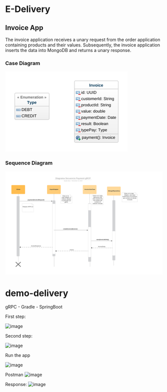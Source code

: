 # E-Delivery

## Invoice App

The invoice application receives a unary request from the order application containing products and their values. Subsequently, the invoice application inserts the data into MongoDB and returns a unary response.

### Case Diagram

![plot](./images/Invoice.png)

### Sequence Diagram

![plot](./images/SequenceDiagram.png)

# demo-delivery
gRPC - Gradle - SpringBoot

First step: 

![image](https://github.com/leontrigu/demo-delivery/assets/87501111/18276c82-3ac8-48e5-ba10-af605d05c161)

Second step:

![image](https://github.com/leontrigu/demo-delivery/assets/87501111/18d1e7b6-b018-4a95-95e6-1ef20a1c7c07)

Run the app

![image](https://github.com/leontrigu/demo-delivery/assets/87501111/9facb8ae-651a-4c0b-8fb1-eb3e5a381ba2)


Postman
![image](https://github.com/leontrigu/demo-delivery/assets/87501111/9199f44e-0036-4bd6-8560-7bf39af2992b)

Response:
![image](https://github.com/leontrigu/demo-delivery/assets/87501111/6399274e-d260-40a1-b456-04aa0c6f3e1c)
